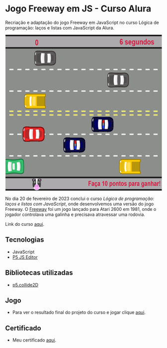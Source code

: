 # Jogo Freeway em JS - Curso Alura

Recriação e adaptação do jogo Freeway em JavaScript no curso Lógica de programação: laços e listas com JavaScript da Alura. 

<p align = "center">
  <img width = "600" height = "500" src = "print-jogo.png"/>
</p>

No dia 20 de fevereiro de 2023 conclui o curso *Lógica de programação: laços e listas com JavaScript*, onde desenvolvemos uma versão do jogo Freeway. O [Freeway](https://pt.wikipedia.org/wiki/Freeway_(jogo_eletr%C3%B4nico)) foi um jogo lançado para Atari 2600 em 1981, onde o jogador controlava uma galinha e precisava atravessar uma rodovia.

Link do curso [aqui](https://cursos.alura.com.br/course/javascript-listas-lacos).

## Tecnologias

* JavaScript
* [P5 JS Editor](https://p5js.org/)

## Bibliotecas utilizadas

* [p5.collide2D](https://github.com/bmoren/p5.collide2D)

## Jogo

* Para ver o resultado final do projeto do curso e jogar clique [aqui](https://editor.p5js.org/lucsanro/full/XAMG-ZbvU).

## Certificado

* Meu certificado [aqui](https://cursos.alura.com.br/certificate/dbdcf660-94fc-44d8-b910-c77c83983a86).



